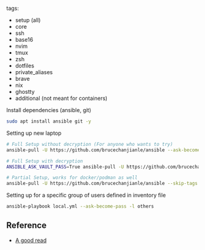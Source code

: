 tags:
  - setup (all)
  - core
  - ssh
  - base16
  - nvim
  - tmux
  - zsh
  - dotfiles
  - private_aliases
  - brave
  - nix
  - ghostty
  - additional (not meant for containers)

Install dependencies (ansible, git)
```bash
sudo apt install ansible git -y
```

Setting up new laptop
```bash
# Full Setup without decryption (For anyone who wants to try)
ansible-pull -U https://github.com/brucechanjianle/ansible --ask-become-pass

# Full Setup with decryption
ANSIBLE_ASK_VAULT_PASS=True ansible-pull -U https://github.com/brucechanjianle/ansible --ask-vault-pass -e "enable_decryption=true" --ask-become-pass

# Partial Setup, works for docker/podman as well
ansible-pull -U https://github.com/brucechanjianle/ansible --skip-tags additional --ask-become-pass
```

Setting up for a specific group of users defined in inventory file
```bash
ansible-playbook local.yml --ask-become-pass -l others
```

## Reference
- [A good read](https://wearenotch.com/speed-up-ansible-playbook-execution/#:~:text=The%20first%20time%20a%20playbook,due%20to%20Ansible's%20idempotence%20checking.)
